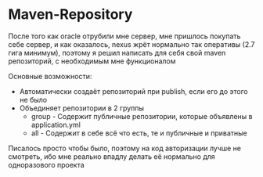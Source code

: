 # Maven-Repository

После того как oracle отрубили мне сервер, мне пришлось покупать себе сервер, и как оказалось, nexus жрёт нормально так
оперативы (2.7 гига минимум), поэтому я решил написать для себя свой maven репозиторий, с необходимым мне функционалом

Основные возможности:

* Автоматически создаёт репозиторий при publish, если его до этого не было
* Объединяет репозитории в 2 группы
    * group - Содержит публичные репозитории, которые объявлены в application.yml
    * all - Содержит в себе всё что есть, те и публичные и приватные

Писалось просто чтобы было, поэтому на код авторизации лучше не смотреть, ибо мне реально впадлу делать её нормально для
одноразового проекта